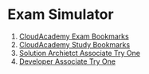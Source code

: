 # Exam Simulator

1. [CloudAcademy Exam Bookmarks](BookMarksExam.md)
1. [CloudAcademy Study Bookmarks](BookMarksStudy.md)
1.  [Solution Archietct Associate Try One](01-sa-assoc-try-one/readme.md)
1.  [Developer Associate Try One](02-dev-assoc-try-one/readme.md)

